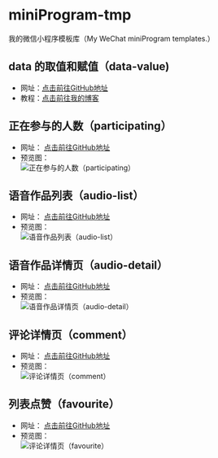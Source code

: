# miniProgram-tmp
我的微信小程序模板库（My WeChat miniProgram templates.）
## data 的取值和赋值（data-value)
- 网址：[点击前往GitHub地址](https://github.com/ideshun/miniProgram-tmp/tree/master/pages/data-value "GitHub地址")
- 教程：[点击前往我的博客](https://www.w3h5.com/post/156.html "我的博客地址")

## 正在参与的人数（participating）
- 网址：
[点击前往GitHub地址](https://github.com/ideshun/miniProgram-tmp/tree/master/pages/participating "GitHub地址")
- 预览图：  
![正在参与的人数（participating）](https://github.com/ideshun/miniProgram-tmp/blob/master/data/images/participating.png)

## 语音作品列表（audio-list）
- 网址：
[点击前往GitHub地址](https://github.com/ideshun/miniProgram-tmp/tree/master/pages/audio/audio-list "GitHub地址")
- 预览图：  
![语音作品列表（audio-list）](https://github.com/ideshun/miniProgram-tmp/blob/master/data/images/audio-list.png)

## 语音作品详情页（audio-detail）
- 网址：
[点击前往GitHub地址](https://github.com/ideshun/miniProgram-tmp/tree/master/pages/audio/audio-detail "GitHub地址")
- 预览图：  
![语音作品详情页（audio-detail）](https://github.com/ideshun/miniProgram-tmp/blob/master/data/images/audio-detail.png)

## 评论详情页（comment）
- 网址：
[点击前往GitHub地址](https://github.com/ideshun/miniProgram-tmp/tree/master/pages/audio/comment "GitHub地址")
- 预览图：  
![评论详情页（comment）](https://github.com/ideshun/miniProgram-tmp/blob/master/data/images/comment.png)

## 列表点赞（favourite）
- 网址：
[点击前往GitHub地址](https://github.com/ideshun/miniProgram-tmp/tree/master/pages/favorite "GitHub地址")
- 预览图：  
![评论详情页（favourite）](https://github.com/ideshun/miniProgram-tmp/blob/master/data/images/favourite.png)
